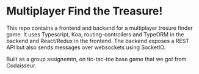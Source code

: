 # Multiplayer Find the Treasure!

This repo contains a frontend and backend for a multiplayer tresure finder game. It uses Typescript, Koa, routing-controllers and TypeORM in the backend and React/Redux in the frontend. The backend exposes a REST API but also sends messages over websockets using SocketIO.

Built as a group assignemtn, on tic-tac-toe base game that we got from Codaisseur.
